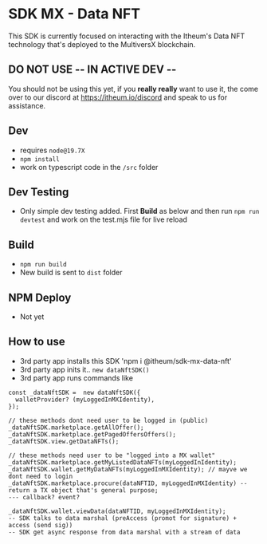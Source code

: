 # SDK MX - Data NFT
This SDK is currently focused on interacting with the Itheum's Data NFT technology that's deployed to the MultiversX blockchain.

## DO NOT USE -- IN ACTIVE DEV -- 
You should not be using this yet, if you **really really** want to use it, the come over to our discord at https://itheum.io/discord and speak to us for assistance. 

## Dev
- requires `node@19.7X`
- `npm install`
- work on typescript code in the `/src` folder

## Dev Testing
- Only simple dev testing added. First **Build** as below and then run `npm run devtest` and work on the test.mjs file for live reload

## Build
- `npm run build`
- New build is sent to `dist` folder

## NPM Deploy
- Not yet


## How to use
- 3rd party app installs this SDK 'npm i @itheum/sdk-mx-data-nft'
- 3rd party app inits it..  `new dataNftSDK()`
- 3rd party app runs commands like
```
const _dataNftSDK =  new dataNftSDK({
  walletProvider? (myLoggedInMXIdentity),
});

// these methods dont need user to be logged in (public)
_dataNftSDK.marketplace.getAllOffer();
_dataNftSDK.marketplace.getPagedOffersOffers();
_dataNftSDK.view.getDataNFTs();

// these methods need user to be "logged into a MX wallet"
_dataNftSDK.marketplace.getMyListedDataNFTs(myLoggedInIdentity);
_dataNftSDK.wallet.getMyDataNFTs(myLoggedInMXIdentity); // mayve we dont need to login
_dataNftSDK.marketplace.procure(dataNFTID, myLoggedInMXIdentity) -- return a TX object that's general purpose;
--- callback? event?

_dataNftSDK.wallet.viewData(dataNFTID, myLoggedInMXIdentity);
-- SDK talks to data marshal (preAccess (promot for signature) + access (send sig))
-- SDK get async response from data marshal with a stream of data



```
